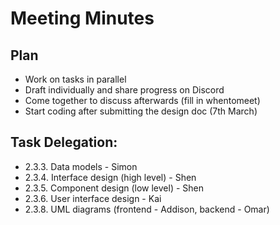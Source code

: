 # Meeting Minutes

## Plan
- Work on tasks in parallel
- Draft individually and share progress on Discord
- Come together to discuss afterwards (fill in whentomeet)
- Start coding after submitting the design doc (7th March)

## Task Delegation:
- 2.3.3. Data models - Simon 
- 2.3.4. Interface design (high level) - Shen 
- 2.3.5. Component design (low level) - Shen 
- 2.3.6. User interface design - Kai 
- 2.3.8. UML diagrams (frontend - Addison, backend - Omar)
